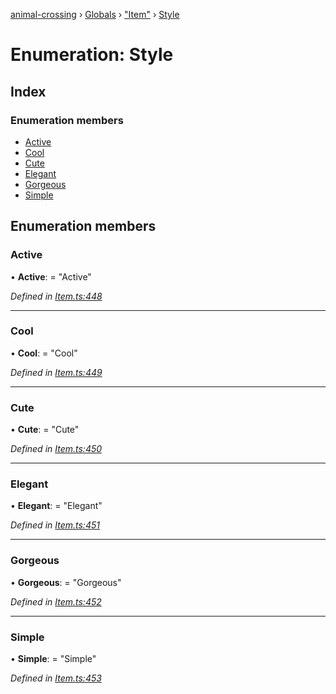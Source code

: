 [animal-crossing](../README.md) › [Globals](../globals.md) › ["Item"](../modules/_item_.md) › [Style](_item_.style.md)

# Enumeration: Style

## Index

### Enumeration members

* [Active](_item_.style.md#active)
* [Cool](_item_.style.md#cool)
* [Cute](_item_.style.md#cute)
* [Elegant](_item_.style.md#elegant)
* [Gorgeous](_item_.style.md#gorgeous)
* [Simple](_item_.style.md#simple)

## Enumeration members

###  Active

• **Active**: = "Active"

*Defined in [Item.ts:448](https://github.com/Norviah/animal-crossing/blob/7daadc1/module/types/Item.ts#L448)*

___

###  Cool

• **Cool**: = "Cool"

*Defined in [Item.ts:449](https://github.com/Norviah/animal-crossing/blob/7daadc1/module/types/Item.ts#L449)*

___

###  Cute

• **Cute**: = "Cute"

*Defined in [Item.ts:450](https://github.com/Norviah/animal-crossing/blob/7daadc1/module/types/Item.ts#L450)*

___

###  Elegant

• **Elegant**: = "Elegant"

*Defined in [Item.ts:451](https://github.com/Norviah/animal-crossing/blob/7daadc1/module/types/Item.ts#L451)*

___

###  Gorgeous

• **Gorgeous**: = "Gorgeous"

*Defined in [Item.ts:452](https://github.com/Norviah/animal-crossing/blob/7daadc1/module/types/Item.ts#L452)*

___

###  Simple

• **Simple**: = "Simple"

*Defined in [Item.ts:453](https://github.com/Norviah/animal-crossing/blob/7daadc1/module/types/Item.ts#L453)*
